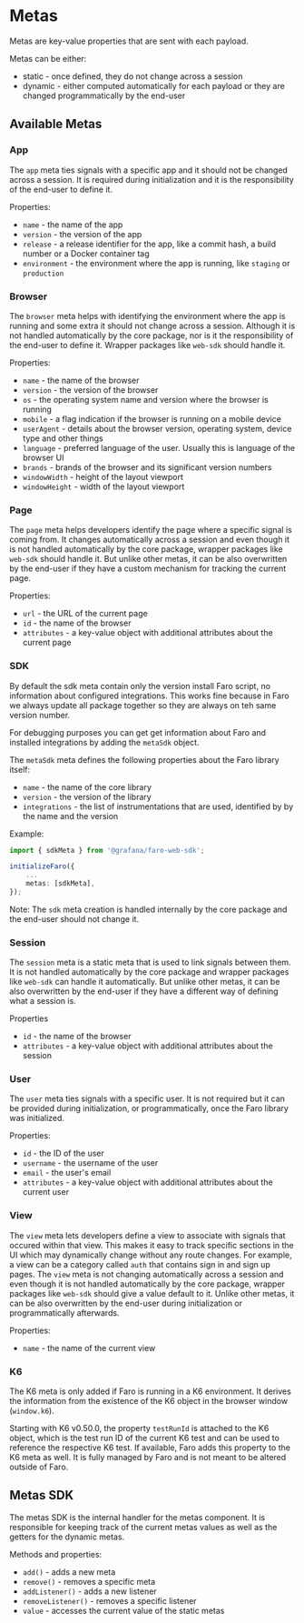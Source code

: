 # Metas

Metas are key-value properties that are sent with each payload.

Metas can be either:

- static - once defined, they do not change across a session
- dynamic - either computed automatically for each payload or they are changed programmatically by the end-user

## Available Metas

### App

The `app` meta ties signals with a specific app and it should not be changed across a session. It is required during
initialization and it is the responsibility of the end-user to define it.

Properties:

- `name` - the name of the app
- `version` - the version of the app
- `release` - a release identifier for the app, like a commit hash, a build number or a Docker container tag
- `environment` - the environment where the app is running, like `staging` or `production`

### Browser

The `browser` meta helps with identifying the environment where the app is running and some extra it should not change across a
session. Although it is not handled automatically by the core package, nor is it the responsibility of the end-user to
define it. Wrapper packages like `web-sdk` should handle it.

Properties:

- `name` - the name of the browser
- `version` - the version of the browser
- `os` - the operating system name and version where the browser is running
- `mobile` - a flag indication if the browser is running on a mobile device
- `userAgent` - details about the browser version, operating system, device type and other things
- `language` - preferred language of the user. Usually this is language of the browser UI
- `brands` - brands of the browser and its significant version numbers
- `windowWidth` - height of the layout viewport
- `windowHeight` - width of the layout viewport

### Page

The `page` meta helps developers identify the page where a specific signal is coming from. It changes automatically
across a session and even though it is not handled automatically by the core package, wrapper packages like `web-sdk`
should handle it. But unlike other metas, it can be also overwritten by the end-user if they have a custom mechanism for
tracking the current page.

Properties:

- `url` - the URL of the current page
- `id` - the name of the browser
- `attributes` - a key-value object with additional attributes about the current page

### SDK

By default the sdk meta contain only the version install Faro script, no information about configured
integrations. This works fine because in Faro we always update all package together so they are always
on teh same version number.

For debugging purposes you can get get information about Faro and installed integrations by adding
the `metaSdk` object.

The `metaSdk` meta defines the following properties about the Faro library itself:

- `name` - the name of the core library
- `version` - the version of the library
- `integrations` - the list of instrumentations that are used, identified by by the name and the version

Example:

```ts
import { sdkMeta } from '@grafana/faro-web-sdk';

initializeFaro({
    ...
    metas: [sdkMeta],
});

```

Note:
The `sdk` meta creation is handled internally by the core package and the end-user should not change it.

### Session

The `session` meta is a static meta that is used to link signals between them. It is not handled automatically by the
core package and wrapper packages like `web-sdk` can handle it automatically. But unlike other metas, it can be also
overwritten by the end-user if they have a different way of defining what a session is.

Properties

- `id` - the name of the browser
- `attributes` - a key-value object with additional attributes about the session

### User

The `user` meta ties signals with a specific user. It is not required but it can be provided during initialization, or
programmatically, once the Faro library was initialized.

Properties:

- `id` - the ID of the user
- `username` - the username of the user
- `email` - the user's email
- `attributes` - a key-value object with additional attributes about the current user

### View

The `view` meta lets developers define a view to associate with signals that occured within that view. This makes it
easy to track specific sections in the UI which may dynamically change without any route changes. For example, a view
can be a category called `auth` that contains sign in and sign up pages. The `view` meta is not changing automatically
across a session and even though it is not handled automatically by the core package, wrapper packages like `web-sdk`
should give a value default to it. Unlike other metas, it can be also overwritten by the end-user during initialization
or programmatically afterwards.

Properties:

- `name` - the name of the current view

### K6

The K6 meta is only added if Faro is running in a K6 environment.
It derives the information from the existence of the K6 object in the browser window (`window.k6`).

Starting with K6 v0.50.0, the property `testRunId` is attached to the K6 object, which is the
test run ID of the current K6 test and can be used to reference the respective K6 test.
If available, Faro adds this property to the K6 meta as well.
It is fully managed by Faro and is not meant to be altered outside of Faro.

## Metas SDK

The metas SDK is the internal handler for the metas component. It is responsible for keeping track of the current metas
values as well as the getters for the dynamic metas.

Methods and properties:

- `add()` - adds a new meta
- `remove()` - removes a specific meta
- `addListener()` - adds a new listener
- `removeListener()` - removes a specific listener
- `value` - accesses the current value of the static metas
